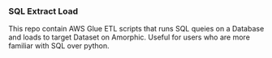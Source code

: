 ### SQL Extract Load

This repo contain AWS Glue ETL scripts that runs SQL queies on a Database and loads to target Dataset on Amorphic. Useful for users who are more familiar with SQL over python.
